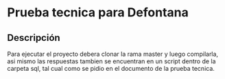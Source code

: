 # Prueba tecnica para Defontana

## Descripción

Para ejecutar el proyecto debera clonar la rama master y luego compilarla, asi mismo las respuestas tambien se encuentran en un script dentro de la carpeta sql, tal cual como se pidio en el documento de la prueba tecnica.

